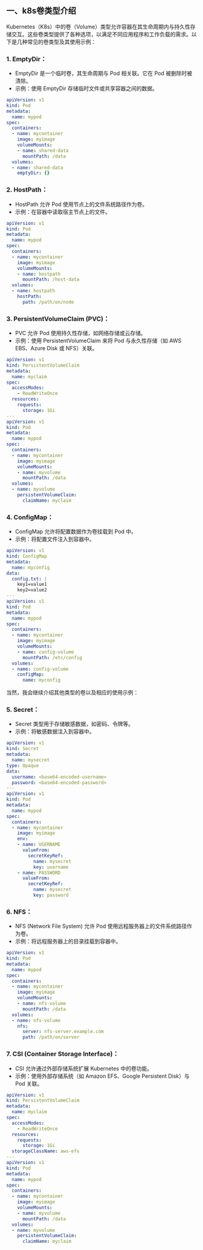 ## 一、k8s卷类型介绍

Kubernetes（K8s）中的卷（Volume）类型允许容器在其生命周期内与持久性存储交互。这些卷类型提供了各种选项，以满足不同应用程序和工作负载的需求。以下是几种常见的卷类型及其使用示例：

### 1. **EmptyDir**：

- EmptyDir 是一个临时卷，其生命周期与 Pod 相关联。它在 Pod 被删除时被清除。
- 示例：使用 EmptyDir 存储临时文件或共享容器之间的数据。
```yaml
apiVersion: v1
kind: Pod
metadata:
  name: mypod
spec:
  containers:
  - name: mycontainer
    image: myimage
    volumeMounts:
    - name: shared-data
      mountPath: /data
  volumes:
  - name: shared-data
    emptyDir: {}
```

### 2. **HostPath**：

- HostPath 允许 Pod 使用节点上的文件系统路径作为卷。
- 示例：在容器中读取宿主节点上的文件。
```yaml
apiVersion: v1
kind: Pod
metadata:
  name: mypod
spec:
  containers:
  - name: mycontainer
    image: myimage
    volumeMounts:
    - name: hostpath
      mountPath: /host-data
  volumes:
  - name: hostpath
    hostPath:
      path: /path/on/node
```

### 3. **PersistentVolumeClaim (PVC)**：

- PVC 允许 Pod 使用持久性存储，如网络存储或云存储。
- 示例：使用 PersistentVolumeClaim 来将 Pod 与永久性存储（如 AWS EBS、Azure Disk 或 NFS）关联。
```yaml
apiVersion: v1
kind: PersistentVolumeClaim
metadata:
  name: myclaim
spec:
  accessModes:
    - ReadWriteOnce
  resources:
    requests:
      storage: 1Gi
---
apiVersion: v1
kind: Pod
metadata:
  name: mypod
spec:
  containers:
  - name: mycontainer
    image: myimage
    volumeMounts:
    - name: myvolume
      mountPath: /data
  volumes:
  - name: myvolume
    persistentVolumeClaim:
      claimName: myclaim
```

### 4. **ConfigMap**：

- ConfigMap 允许将配置数据作为卷挂载到 Pod 中。
- 示例：将配置文件注入到容器中。
```yaml
apiVersion: v1
kind: ConfigMap
metadata:
  name: myconfig
data:
  config.txt: |
    key1=value1
    key2=value2
---
apiVersion: v1
kind: Pod
metadata:
  name: mypod
spec:
  containers:
  - name: mycontainer
    image: myimage
    volumeMounts:
    - name: config-volume
      mountPath: /etc/config
  volumes:
  - name: config-volume
    configMap:
      name: myconfig
```

当然，我会继续介绍其他类型的卷以及相应的使用示例：

### 5. **Secret**：

- Secret 类型用于存储敏感数据，如密码、令牌等。
- 示例：将敏感数据注入到容器中。
```yaml
apiVersion: v1
kind: Secret
metadata:
  name: mysecret
type: Opaque
data:
  username: <base64-encoded-username>
  password: <base64-encoded-password>
---
apiVersion: v1
kind: Pod
metadata:
  name: mypod
spec:
  containers:
  - name: mycontainer
    image: myimage
    env:
    - name: USERNAME
      valueFrom:
        secretKeyRef:
          name: mysecret
          key: username
    - name: PASSWORD
      valueFrom:
        secretKeyRef:
          name: mysecret
          key: password
```

### 6. **NFS**：

- NFS (Network File System) 允许 Pod 使用远程服务器上的文件系统路径作为卷。
- 示例：将远程服务器上的目录挂载到容器中。
```yaml
apiVersion: v1
kind: Pod
metadata:
  name: mypod
spec:
  containers:
  - name: mycontainer
    image: myimage
    volumeMounts:
    - name: nfs-volume
      mountPath: /data
  volumes:
  - name: nfs-volume
    nfs:
      server: nfs-server.example.com
      path: /path/on/server
```

### 7. **CSI (Container Storage Interface)**：

- CSI 允许通过外部存储系统扩展 Kubernetes 中的卷功能。
- 示例：使用外部存储系统（如 Amazon EFS、Google Persistent Disk）与 Pod 关联。
```yaml
apiVersion: v1
kind: PersistentVolumeClaim
metadata:
  name: myclaim
spec:
  accessModes:
    - ReadWriteOnce
  resources:
    requests:
      storage: 1Gi
  storageClassName: aws-efs
---
apiVersion: v1
kind: Pod
metadata:
  name: mypod
spec:
  containers:
  - name: mycontainer
    image: myimage
    volumeMounts:
    - name: myvolume
      mountPath: /data
  volumes:
  - name: myvolume
    persistentVolumeClaim:
      claimName: myclaim
```